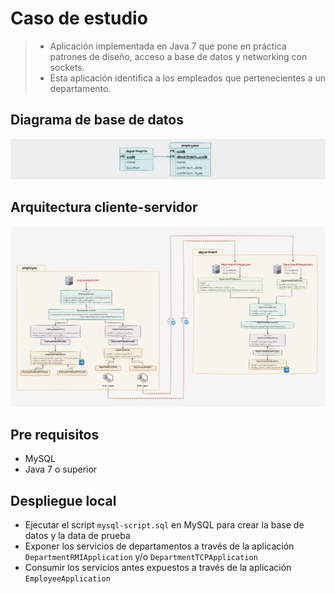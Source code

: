 # Caso de estudio
> - Aplicación implementada en Java 7 que pone en práctica patrones de diseño, acceso a base de datos y networking con sockets.
> - Esta aplicación identifica a los empleados que pertenecientes a un departamento.

## Diagrama de base de datos
![Texto alternativo](docs/diagram-database.jpg)

## Arquitectura cliente-servidor
![Texto alternativo](docs/diagram-uml.jpg)

## Pre requisitos
- MySQL
- Java 7 o superior

## Despliegue local
- Ejecutar el script `mysql-script.sql` en MySQL para crear la base de datos y la data de prueba
- Exponer los servicios de departamentos a través de la aplicación `DepartmentRMIApplication` y/o `DepartmentTCPApplication`
- Consumir los servicios antes expuestos a través de la aplicación `EmployeeApplication`
